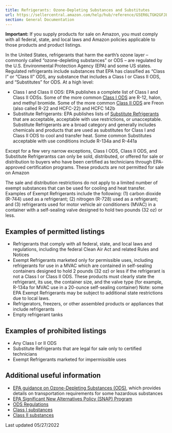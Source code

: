 ```yaml
---
title: Refrigerants: Ozone-Depleting Substances and Substitutes
url: https://sellercentral.amazon.com/help/hub/reference/G5ER6LTGH2GFJLHQ
section: General Documentation
---
```


**Important:** If you supply products for sale on Amazon, you must comply with
all federal, state, and local laws and Amazon policies applicable to those
products and product listings.

In the United States, refrigerants that harm the earth’s ozone layer –
commonly called “ozone-depleting substances” or ODS – are regulated by the
U.S. Environmental Protection Agency (EPA) and some US states. Regulated
refrigerants include substances that EPA has classified as “Class I” or “Class
II” ODS, any substance that includes a Class I or Class II ODS, and
“Substitutes” for ODS. At a high level:

  * Class I and Class II ODS: EPA publishes a complete list of Class I and Class II ODSs. Some of the more common [Class I ODS](https://www.ecfr.gov/current/title-40/chapter-I/subchapter-C/part-82/subpart-A/appendix-Appendix%20A%20to%20Subpart%20A%20of%20Part%2082) are R-12, halon, and methyl bromide. Some of the more common [Class II ODS](https://www.ecfr.gov/current/title-40/chapter-I/subchapter-C/part-82/subpart-A/appendix-Appendix%20B%20to%20Subpart%20A%20of%20Part%2082) are Freon (also called R-22 and HCFC-22) and HCFC 142b 
  * Substitute Refrigerants: EPA publishes lists of [Substitute Refrigerants](https://www.epa.gov/snap) that are acceptable, acceptable with use restrictions, or unacceptable. Substitute Refrigerants are a broad category and generally includes chemicals and products that are used as substitutes for Class I and Class II ODS to cool and transfer heat. Some common Substitutes acceptable with use conditions include R-134a and R-441a

Except for a few very narrow exceptions, Class I ODS, Class II ODS, and
Substitute Refrigerantss can only be sold, distributed, or offered for sale or
distribution to buyers who have been certified as technicians through EPA-
approved certification programs. These products are not permitted for sale on
Amazon

The sale and distribution restrictions do not apply to a limited number of
exempt substances that can be used for cooling and heat transfer. Examples of
Exempt Refrigerants include the following: (1) carbon dioxide (R-744) used as
a refrigerant; (2) nitrogen (R-728) used as a refrigerant; and (3)
refrigerants used for motor vehicle air conditioners (MVAC) in a container
with a self-sealing valve designed to hold two pounds (32 oz) or less.

## Examples of permitted listings

  * Refrigerants that comply with all federal, state, and local laws and regulations, including the federal Clean Air Act and related Rules and Notices 
  * Exempt Refrigerants marketed only for permissible uses, including refrigerants for use in a MVAC which are contained in self-sealing containers designed to hold 2 pounds (32 oz) or less if the refrigerant is not a Class I or Class II ODS. These products must clearly state the refrigerant, its use, the container size, and the valve type (for example, R-134a for MVAC use in a 20-ounce self-sealing container) Note: some EPA Exempt Refrigerants may be subject to additional state restrictions due to local laws. 
  * Refrigerators, freezers, or other assembled products or appliances that include refrigerants 
  * Empty refrigerant tanks 

## Examples of prohibited listings

  * Any Class I or II ODS
  * Substitute Refrigerants that are legal for sale only to certified technicians
  * Exempt Refrigerants marketed for impermissible uses

## Additional useful information

  * [EPA guidance on Ozone-Depleting Substances (ODS)](https://www.epa.gov/ozone-layer-protection/ozone-depleting-substances), which provides details on transportation requirements for some hazardous substances
  * [EPA Significant New Alternatives Policy (SNAP) Program ](https://www.epa.gov/snap)
  * [ODS Regulations](https://www.ecfr.gov/current/title-40/chapter-I/subchapter-C/part-82)
  * [Class I substances](https://www.ecfr.gov/current/title-40/part-82/appendix-Appendix%20A%20to%20Subpart%20A%20of%20Part%2082)
  * [Class II substances](https://www.ecfr.gov/current/title-40/chapter-I/subchapter-C/part-82/subpart-A/appendix-Appendix%20B%20to%20Subpart%20A%20of%20Part%2082)

Last updated 05/27/2022

